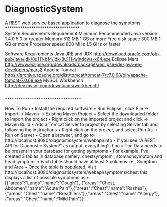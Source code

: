 # DiagnosticSystem
A REST web service based application to diagnose the symptoms
                                                    **********************************                
System Requirements
Requirement	Minimum	Recommended
Java version	1.4.0	5.0 or greater
Memory	512 MB	1 GB or more
Free disk space	300 MB	1 GB or more
Processor speed	800 MHz	1.5 GHz or faster

Software Requirements 
Java JRE and JDK
http://download.oracle.com/otn-pub/java/jdk/8u111-b14/jdk-8u111-windows-x64.exe
Eclipse Mars 
http://www.eclipse.org/downloads/packages/eclipse-ide-java-ee-developers/mars2
Apache Tomcat
https://archive.apache.org/dist/tomcat/tomcat-7/v7.0.68/bin/apache-tomcat-7.0.68.exe
MySQL Workbench 
http://dev.mysql.com/downloads/workbench/

                                                    **********************************              
How To Run
•	Install the required software
•	Run Eclipse , click File -> Import -> Maven -> Existing Maven Project
•	Select the downloaded folder to import the project
•	Right click on the imported project and click -> Maven Build
•	Add a Tomcat Server to project by selecting Server tab and following the instructions
•	Right click on the project, and select Run As -> Run on Server
•	Open a browser, and go to http://localhost:8080/diagnosticsystem/webapi/info
•	If you see "A REST API for Diagnostic System!" as output, everything's fine
•	The Data needs to be present in your database for getting symptoms
•	For example, I've created 3 tables in database namely, chestsymptom , stomachsymptom and  headsymptom.
•	Each table should have at least 2 columns i.e., Symptom and Area
•	Once the table is populated, visit http://localhost:8080/diagnosticsystem/webapi/symptoms/chest  this displays a list of possible symptoms as
•	[{"areas":"Lungs","name":"Cough"},
{"areas":"Chest, Abdomen","name":"Acute Pain"},{"areas":"Chest","name":"Rashes"},{"areas":"Chest","name":"Breathless"},{"areas":"Chest","name":"Allergy"},{"areas":"Chest","name":"Mild Pain"}]
